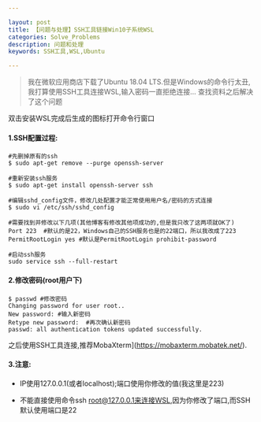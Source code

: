 ```yaml
---

layout: post
title: 【问题与处理】SSH工具链接Win10子系统WSL
categories: Solve_Problems
description: 问题和处理
keywords: SSH工具,WSL,Ubuntu

---
```




> 我在微软应用商店下载了Ubuntu 18.04 LTS.但是Windows的命令行太丑,我打算使用SSH工具连接WSL,输入密码一直拒绝连接...
> 查找资料之后解决了这个问题

双击安装WSL完成后生成的图标打开命令行窗口

#### 1.SSH配置过程:

```shell
#先删掉原有的ssh
$ sudo apt-get remove --purge openssh-server

#重新安装ssh服务
$ sudo apt-get install openssh-server ssh  

#编辑sshd_config文件，修改几处配置才能正常使用用户名/密码的方式连接
$ sudo vi /etc/ssh/sshd_config

#需要找到并修改以下几项(其他博客有修改其他项成功的,但是我只改了这两项就OK了)
Port 223  #默认的是22，Windows自己的SSH服务也是的22端口，所以我改成了223
PermitRootLogin yes #默认是PermitRootLogin prohibit-password

#启动ssh服务
sudo service ssh --full-restart
```

#### 2.修改密码(root用户下)

```shell
$ passwd #修改密码
Changing password for user root..
New password: #输入新密码
Retype new password:  #再次确认新密码
passwd: all authentication tokens updated successfully.
```

之后使用SSH工具连接,推荐MobaXterm](https://mobaxterm.mobatek.net/).

#### 3.注意: 

* IP使用127.0.0.1(或者localhost);端口使用你修改的值(我这里是223)

* 不能直接使用命令ssh root@127.0.0.1来连接WSL,因为你修改了端口,而SSH默认使用端口是22
